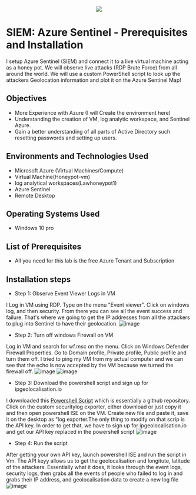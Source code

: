 <p align="center">
<img src="https://shorturl.at/kBILY" />
</p>

<h1>SIEM: Azure Sentinel - Prerequisites and Installation</h1>

I setup Azure Sentinel (SIEM) and connect it to a live virtual machine acting as a honey pot. We will observe live attacks (RDP Brute Force) from all around the world. We will use a custom PowerShell script to look up the attackers Geolocation information and plot it on the Azure Sentinel Map! 

<h2>Objectives</h2>

-  More Experience with Azure (I will Create the environment here)
-  Understanding the creation of VM, log analytic workspace, and Sentinel Azure.
-  Gain a better understanding of all parts of Active Directory such resetting passwords and setting up users.

<h2>Environments and Technologies Used</h2>

- Microsoft Azure (Virtual Machines/Compute)
- Virtual Machine(Honeypot-vm)
- log analytical workspaces(Lawhoneypot1)
- Azure Sentinel
- Remote Desktop

<h2>Operating Systems Used</h2>

-  Windows 10 pro

<h2>List of Prerequisites</h2>

-  All you need for this lab is the free Azure Tenant and Subscription

<h2>Installation steps</h2>

-  Step 1: Observe Event Viewer Logs in VM

I Log in VM using RDP. Type on the menu "Event viewer". Click on windows log, and then security. From there you can see all the event success and failure. That's where we going to get the IP addresses from all the attackers to plug into Sentinel to have their geolocation.
![image](https://github.com/danielbangm/map-in-sentinel/assets/22795502/dc3b3572-e09f-4f30-b5a4-bf36bd321744)

-  Step 2: Turn off windows Firewall on VM

Log in VM and search for wf.msc on the menu. Click on Windows Defender Firewall Properties. Go to Domain profile, Private profile, Public profile and turn them off. I tried to ping my VM from my actual computer and we can see that the echo is now accepted by the VM because we turned the firewall off.
![image](https://github.com/danielbangm/map-in-sentinel/assets/22795502/8123275d-9d3c-4385-84e6-4f4bf37fd394)
![image](https://github.com/danielbangm/map-in-sentinel/assets/22795502/d2ad11fb-16cc-473d-8e63-b04820f558bd)

-  Step 3: Download the powershell script and sign up for ipgeolocalisation.io

I downloaded this <a href="https://github.com/joshmadakor1/Sentinel-Lab/blob/main/Custom_Security_Log_Exporter.ps1">Powershell Script</a> which is essentially a github repository. Click on the custom securitylog exporter, either download or just copy it and then open powershell ISE on the VM. Create new file and paste it, save it on the desktop as "log exporter.The only thing to modify on that scrip is the API key. In order to get that, we have to sign up for ipgeolocalisation.io and get our API key replaced in the powershell script
![image](https://github.com/danielbangm/map-in-sentinel/assets/22795502/ea1fef18-f0c0-49df-8258-0c24be6300bb)

-  Step 4: Run the script

After getting your own API key, launch powershell ISE and run the script in Vm. The API keyy allows us to get the geolocalisation and longitute, latitude of the attackers. Essentially what it does, it looks through the event logs, security logs, then grabs all the events of people who failed to log in and grabs their IP address, and geolocalisation data to create a new log file
![image](https://github.com/danielbangm/map-in-sentinel/assets/22795502/10569e1e-3b84-41c7-8610-99d53730836a)



